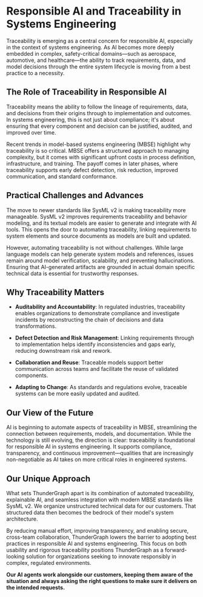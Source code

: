 # Responsible AI and Traceability in Systems Engineering

Traceability is emerging as a central concern for responsible AI, especially in the context of systems engineering. As AI becomes more deeply embedded in complex, safety-critical domains—such as aerospace, automotive, and healthcare—the ability to track requirements, data, and model decisions through the entire system lifecycle is moving from a best practice to a necessity.

## The Role of Traceability in Responsible AI

Traceability means the ability to follow the lineage of requirements, data, and decisions from their origins through to implementation and outcomes. In systems engineering, this is not just about compliance; it's about ensuring that every component and decision can be justified, audited, and improved over time.

Recent trends in model-based systems engineering (MBSE) highlight why traceability is so critical. MBSE offers a structured approach to managing complexity, but it comes with significant upfront costs in process definition, infrastructure, and training. The payoff comes in later phases, where traceability supports early defect detection, risk reduction, improved communication, and standard conformance.

## Practical Challenges and Advances

The move to newer standards like SysML v2 is making traceability more manageable. SysML v2 improves requirements traceability and behavior modeling, and its textual models are easier to generate and integrate with AI tools. This opens the door to automating traceability, linking requirements to system elements and source documents as models are built and updated.

However, automating traceability is not without challenges. While large language models can help generate system models and references, issues remain around model verification, scalability, and preventing hallucinations. Ensuring that AI-generated artifacts are grounded in actual domain specific technical data is essential for trustworthy responses.

## Why Traceability Matters

- **Auditability and Accountability**: In regulated industries, traceability enables organizations to demonstrate compliance and investigate incidents by reconstructing the chain of decisions and data transformations.

- **Defect Detection and Risk Management**: Linking requirements through to implementation helps identify inconsistencies and gaps early, reducing downstream risk and rework.

- **Collaboration and Reuse**: Traceable models support better communication across teams and facilitate the reuse of validated components.

- **Adapting to Change**: As standards and regulations evolve, traceable systems can be more easily updated and audited.

## Our View of the Future

AI is beginning to automate aspects of traceability in MBSE, streamlining the connection between requirements, models, and documentation. While the technology is still evolving, the direction is clear: traceability is foundational for responsible AI in systems engineering. It supports compliance, transparency, and continuous improvement—qualities that are increasingly non-negotiable as AI takes on more critical roles in engineered systems.

## Our Unique Approach

What sets ThunderGraph apart is its combination of automated traceability, explainable AI, and seamless integration with modern MBSE standards like SysML v2. We organize unstructured technical data for our customers. That structured data then becomes the bedrock of their model's system architecture. 

By reducing manual effort, improving transparency, and enabling secure, cross-team collaboration, ThunderGraph lowers the barrier to adopting best practices in responsible AI and systems engineering. This focus on both usability and rigorous traceability positions ThunderGraph as a forward-looking solution for organizations seeking to innovate responsibly in complex, regulated environments. 

**Our AI agents work alongside our customers, keeping them aware of the situation and always asking the right questions to make sure it delivers on the intended requests.**


